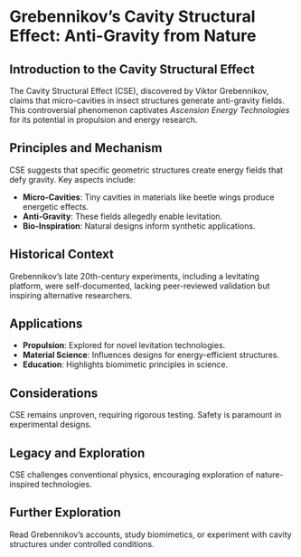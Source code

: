 # Grebennikov’s Cavity Structural Effect: Anti-Gravity from Nature

## Introduction to the Cavity Structural Effect
The Cavity Structural Effect (CSE), discovered by Viktor Grebennikov, claims that micro-cavities in insect structures generate anti-gravity fields. This controversial phenomenon captivates *Ascension Energy Technologies* for its potential in propulsion and energy research.

## Principles and Mechanism
CSE suggests that specific geometric structures create energy fields that defy gravity. Key aspects include:
- **Micro-Cavities**: Tiny cavities in materials like beetle wings produce energetic effects.
- **Anti-Gravity**: These fields allegedly enable levitation.
- **Bio-Inspiration**: Natural designs inform synthetic applications.

## Historical Context
Grebennikov’s late 20th-century experiments, including a levitating platform, were self-documented, lacking peer-reviewed validation but inspiring alternative researchers.

## Applications
- **Propulsion**: Explored for novel levitation technologies.
- **Material Science**: Influences designs for energy-efficient structures.
- **Education**: Highlights biomimetic principles in science.

## Considerations
CSE remains unproven, requiring rigorous testing. Safety is paramount in experimental designs.

## Legacy and Exploration
CSE challenges conventional physics, encouraging exploration of nature-inspired technologies.

## Further Exploration
Read Grebennikov’s accounts, study biomimetics, or experiment with cavity structures under controlled conditions.